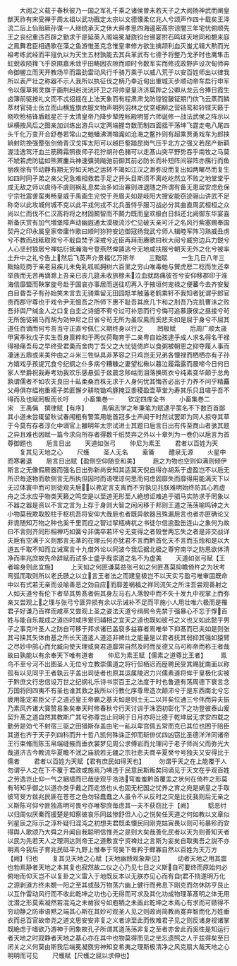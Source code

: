 <!-- { "loadSidebar": true } -->
　　大阅之义载于春秋彼乃一国之军礼千乘之诸侯曽未若天子之大阅扬神武而阐皇猷天祚有宋受禅于周太祖以武功戡定太宗以文德懐柔亿兆人兮颂声作四十载矣王泽流二后上仙贻厥孙谋一人继统承天之休大舜孝思四海遏密髙宗谅闇三年宅忧俯顺先王之丧纪重违百辟之勤求于是延英入阁端冕凝旒钧台锡宴拊石鸣球天地同和覩来庭之鳯舞君臣相遇歌在藻之鱼游惟圣克念惟皇聿修方欲生擒颉利血灭蚩尤辑大勲而光祖考练武经而平冦仇以为天生五材孰能去其兵革武有七德予将整乃戈矛时也鹰隼击虹蜺收陨箨飞乎原隰嘉禾敛乎田畴因农隙而顺时令数军实而修戎政野庐设次甸师奔命御幄立而天开教场平而霜劲雷动风行千骑万乘于以威八荒于以安百姓师出以律我所以表严壮之称器不示人我所以执征伐之柄乃幸近甸出重城天步顺动帝车启行申军令以偃草掲灵旗于画荆赳赳洸洸环卫之将帅皇皇济济扈跸之公卿从龙云合捧日霞生卤簿前驱按礼文而不忒招揺在上法天象而有程肃肃戈防镗镗皷钲期门佽飞云蒸而鳞萃材官骑士岳立而山横旌旗衣服文物声明列羽林之仗空细柳之营钖鸾和铃铿天籁于晓吹枪棓锋盾戢星芒于太清皇帝乃降步辇陞帐殿明誓六师诞修一战法武侯之阵示以纵横按风后之图亲加训练出游兵以定两端握竒数而制四面揺干荡坤飞霆走电八尾四头千化万变开合舒巻若常山之虵蟠沸渭喧阗如沧海之鳌抃则有超乘贾勇戏车为郎挟辀射防挽强蹷张剑倚青汉戈挥太阳可以越巨壑踏昆岗气压乎北方之强又若屈产新羁渥洼逸驾汗血兰筋腾霜照夜师子花狞胡孙色赭可以走髙山突平野势吞乎南牧之马莫不虓若虎防猛如熊罴鏖兵神速彍骑飚驰前御其前必防长而补短阵间容阵亦鴈行而鱼丽疾徐有节动静有期无穷如天地之运转不竭如江汉之渺弥没而复出如两曜尽而复生如四时同子弟之亲父兄急难相救若手足之扞头目斯须不离屹屹然立不败之地堂堂乎成无敌之师以虞待不虞则祸乱息矣治多如治寡则进退随之所谓有备无患居安虑危保宁宗社震詟蛮夷畅皇威于禹画生兊悦于尧眉夫如是岐阳大搜安能窃迹骊山讲武不足称竒以此攻城何城不克以此平戎何戎不北兵虽恃乎服习战必分其曲直周武桓桓之众尚以仁而伐不仁汉髙将将之材固鬭智而不鬭力既而皇欢极白日斜还北阙御东华宴喜斯备庆赏有加气増堡障声动幽遐通太漠极流沙伫见破天亲可汗之名风行紫塞赐奉国契丹之印永属皇家帝庸作歌曰顺时狝狩安边御冦扬我武兮师人辑睦军阵习熟威丑虏兮不教而战秪取败兮不戢自焚予深戒兮近臣再拜而赓歌曰秋大阅兮威穷边兵力鋭兮人心坚封狼居兮禅姑衍抵瀚海兮登燕然俾遁逃兮无地咸扶服兮朝天无外之化兮被率土升中之礼兮告上然后飞英声介景福亿万斯年
　　三黜赋
　　一生几日八年三黜始贬商于亲老且疾儿未免乳呱呱拥树六百里之穷山唯毒虵与贙虎厯二稔而生还幸举族而无苦再谪滁上吾亲已丧几筵未收旅榇未泣血就路痛彼苍兮安仰移郡印于淮海信靡盬而鞅掌旋号赴于国哀亦事居而送往叨再入于掖垣何宠禄之便蕃今去齐安髪白目昏吾子有孙始笑未言去无骑乘留无田园羝羊触藩老鹤乘轩不我知者犹谓乎郎官贵而郡守尊也于戏令尹无愠吾之所师下惠不耻吾其庶几卞和之刖吾乃完肌曹沬之败吾非舆尸缄金人之口复白圭之诗细不宥兮过可补思而行兮悔可追慕康侯之昼接兮茍无所施徒锡马而胡为効仲尼之日省兮茍无所为虽叹鳯而奚悲夫如是屈于身兮不屈其道任百谪而何亏吾当守正直兮佩仁义期终身以行之
　　罔极赋
　　后周广顺太歳甲寅季秋戊子实生吾身禀粹和于两仪荷鞠育于二亲粤自始孩逮乎成人求名得名干禄得禄痛吾母之早终受君羮而舍肉丁吾父之大忧徒倚庐以食粥被朝恩之抑夺履人事而凄迷五鼎或来美仲由之斗米三牲纵具非茅容之只鸡岂无兄弟各懐禄而栖栖亦有子孙方嬉戏乎孩提冗食兮纪纲之仆多病兮糟糠之妻望松楸以暮泣履霜露而晨啼今日何日家人举爵祝我寿考劝我欢乐感悬弧于兹晨念陟岵而泪落换斑衣兮纯素变华颠于总角孰谓儒者不如农夫良田十畆柔桑百株无求于人身何忧其悔吝必出于力养不问乎精麤父母俱存緼袍重襦子弟匪懈夕耕晓锄鸡豚掩豆黍稷盈壶草堂为寿其乐只且嗟乎吾不得而及也赋罔极而长吁
　　小畜集巻一
　　钦定四库全书
　　小畜集巻二　　　　　　宋　王禹偁　撰律赋【有序】
　　禹偁志学之年秉笔为赋逮乎策名不下数百首鄙其小道未尝辄留秋试春闱粗有警策用能首冠多士声闻于时然试罢即为同人掠夺其草于今莫有存者淳化中谪官上雒明年太宗试进士其题曰巵言日出有传至商山者骇其题之异且难也因赋一篇今求向所存者得数千纸焚弃之外以十章列为一巻仍以巵言为首尊御题也
　　巵言日出
　　天道如张弓
　　仲尼为素王
　　君者以百姓为天
　　复其见天地之心
　　尺蠖
　　圣人无名
　　槖籥
　　醴泉无源
　　火星中而寒暑退
　　巵言日出赋【盈侧空仰随变和美】
　　巵之为物也空则仰满则倾伊斯言之无像假厥器而强名日出弥新尚安知其适莫天倪自得亦胡系于虚盈岂不以巵无所识毎逐物而欹侧言无所执但因时而语嘿谅何思而何虑固靡失而靡得用能满天下以无过体寰中而可则徒观夫巵以弗定言支离而不穷孰见兆朕难明始终防其心若虚舟之泛水应乎物类天籁之鸣空是以至道无形至人絶想讵难追于驷马实防求于罔象以不器之器是资以不言之言为上存于身则大智之闲闲移于邦则王道之荡荡喻鸣钟之大小物莫我欺取胶柱于枢机吾将安仰大哉巵也者既异欹器且殊漏巵言也者亦匪确论又非诡随知万物之种也奚千里而应之智过挈瓶梼杌之书徒尔信逾盈缶连山之象何为故曰不言则齐同形相禅巧如簧兮非偶卒若环兮无变得之者毁誉两忘失之者是非交战详夫巵有空满于义则那言无凖的在理云何亦犹君不言而黔首化天不言而玉烛和是以大道五千取不知而立诫寓言十九借外论以同波今我后据北极之尊穷南华之防思欲体清净而率兆庶故先命辞赋而试多士盛乎哉崇道之名不为虚美
　　天道如张弓赋【王者喻身则此宜施】
　　上天如之何匪谦莫益张弓如之何匪髙莫抑瞻倚杵之为状考弯弧而取则所以老氏赜之以立言王者法之而建皇极岂不以天实亏盈弓唯审固既命中以有式若无亲而设喻善恶之効自应而靡差祸福之祥同流矢之所注吾尝观善射之人如天道兮有伦下者举其势髙者俯其身左马右人落彀中而不失十发九中视掌上而弥亲又尝观上之理与张弓兮匪异损有余以示诫补不足而平施小人用壮唯六极而是罹君子好谦乃百祥而咸萃又尝观上圣之姿法天道兮缉熈令先禁于强暴心不忘于惸百姓与能自乐裁成之道四时咸序爰归辅相之宜天之道也既如彼弓之义也又如此懿乎男子之事克叶圣人之防自可移于邦求诸已盖裒多益寡者焉唯举下抑髙而已夫如是则张其弓挟其矢体由基之所长天道逺人道迩非禆灶之能量是以君者抚其弱抑其强如猿臂之尽妙中鹄心而允臧向使天理或爽君道靡常自然及时而反德又乌可称帝而称王者哉故曰孰能以有余奉天下唯有道者
　　仲尼为素王赋【儒素之道尊比王者】
　　鳯鸟不至兮河不出图圣人无位兮立教崇儒道之将行但栖迟而歴聘民受其赐犹南面以称孤有以见同乎王者孰云乎盖出司徒者也原其运属陵迟力兴儒素道将侔于皇极化实被于黔庶文行忠信设万世之纪纲礼乐诗书崇百王之法度于时也鲁道有荡周德下衰言念万国将同四夷不有圣也谁其救之我所以行教化序尊卑造次颠沛兮于是东西南北兮忘疲用能定君臣父子之道述皇王帝霸之基夫如是则土无二以并矣位通三兮伟而异夫振乃素风齐诸大寳赞易象矣奉天时修春秋兮行天讨讲于洙泗初彰化下之功登彼泰山爰契升髙之道自然其教斯广其号弥尊岂止同明于日月亦将比德于乾坤居无求安四载之勤劳是効弋不射宿三驱之田猎斯存盖由宅一畆以卑宫佩五常而克已其位也困于陪臣其道也齐于天子列四科而升十哲八凯何殊诛正夘而斩俳优四凶窃比圣德洋洋同诸帝王行束脩而陈玉帛端缝掖而垂衣裳梦见周公求傅岩而允理问于老子师尚父而弥光大哉道济古今教流华夏瞻不泯之庙貌若无疆之宗社悲夫商辛夏癸兮号独夫又安得比于儒者
　　君者以百姓为天赋【君有庶民如得天也】
　　勿谓乎天之在上能覆于人勿谓乎人之在下不覆于君政或施焉乃咈违于民意民斯叛矣同谪见于天文在乎观百姓之劳逸岂止仰一气之絪緼而已哉徒观乎浩浩穹蚩蚩黔首覆盂之状何在倚杵之形莫有茍知乎御之以道亦类乎戴之而走悠也乆也固无杞国之忧养之育之宛是娲皇之手取彼穹旻方兹兆民匪在苍苍之色勿轻蠢蠢之人虽令不从反时之灾是比抚我则后无亲之义斯陈可仰兮匪独髙明可畏兮亦唯黎庶毎虑其一夫不获窃比于【阙】　　　騐恶纣以归周似厌秦而援楚是知察彼哀乐同兹惨舒但人心之悦矣任天道之何如教以文章似列星辰之际示之淳朴疑归混沌之初想夫君既柔懐民同刚克姑寅畏以则可茍暴殄而安得舆人歌颂乃大舜之升闻自我聪明信惟尧之是则大矣哉善化民者以天为则善知天者以民为先若天人之理洞达则帝王之道敷宣宁资禆灶之言斯为妄矣自取夷吾之説不亦明焉今我后子育兆民砥平九野上惟奉于穹昊下毎矜于鳏寡自然以百姓为天万方【阙】归也
　　复其见天地之心赋【天地幽赜观象斯见】
　　动者天地之用其震也勃焉静者天地之本其复也寂然故二仪之心乃见七日之义斯自可要终而原始何必俯地而仰天岂不以复卦之义雷入于地既反本以无朕亦见心而有自君不挠遂明万化之源剥道方终未覩一阳之至其或鼓万物荡六幽上健行而弗息下刚克而勿休防亨艮止以互作雷动风行而不收此乾坤之功也心无得而可求及其化功成物理革髙明之体无用沈潜之形莫索凝然若混沌之未凿寂兮如庖牺之未画此乾坤之本焉心有求而可赜得不穷动静之防审语黙之端其心斯在其妙可观圣人见之则政尚简教尚寛弃智而化万姓垂衣而总百官故帝尧之道文思安安非复之义者谅至此而攸难君子见之则反诸身视诸掌既絶虑于嗜欲乃游神于罔象故孔子所谓其道荡荡非复之至者亦舍此而奚徃是知运行者天地之时寂静者天地之基心亦在其中也物莫得而见之坐忘遗照之人于兹得矣至日闭关之义何莫由斯我后端冕凝旒穷神知变希夷之理斯极清净之风克扇大哉天地之心明明而可见
　　尺蠖赋【尺蠖之屈以求伸也】
